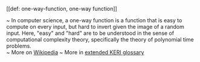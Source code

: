 [[def: one-way-function, one-way function]]

~ In computer science, a one-way function is a function that is easy to compute on every input, but hard to invert given the image of a random input. Here, "easy" and "hard" are to be understood in the sense of computational complexity theory, specifically the theory of polynomial time problems.  
~ More on [Wikipedia](https://en.wikipedia.org/wiki/One-way_function)
~ More in <a href="https://weboftrust.github.io/WOT-terms/docs/glossary/one-way-function">extended KERI glossary</a>
